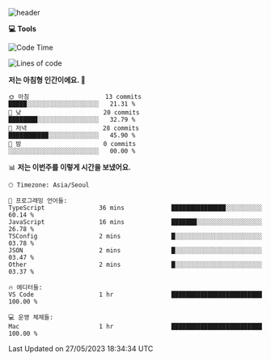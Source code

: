 
![header](https://capsule-render.vercel.app/api?type=waving&color=timeGradient&height=300&section=header&text=I'm%20Jiyeoun🖐&fontSize=54&section=header)


**💻 Tools**

<!--START_SECTION:waka-->
![Code Time](http://img.shields.io/badge/Code%20Time-330%20hrs%2024%20mins-blue)

![Lines of code](https://img.shields.io/badge/%EC%A0%80%EB%8A%94%20%EC%97%AC%ED%83%9C%EA%B9%8C%EC%A7%80%20-9.2%20thousand%20%EC%A4%84%EC%9D%98%20%EC%BD%94%EB%93%9C%EB%A5%BC%20%EC%9E%91%EC%84%B1%ED%96%88%EC%96%B4%EC%9A%94.-blue)

**저는 아침형 인간이에요. 🐤** 

```text
🌞 아침                     13 commits          █████░░░░░░░░░░░░░░░░░░░░   21.31 % 
🌆 낮　                     20 commits          ████████░░░░░░░░░░░░░░░░░   32.79 % 
🌃 저녁                     28 commits          ███████████░░░░░░░░░░░░░░   45.90 % 
🌙 밤　                     0 commits           ░░░░░░░░░░░░░░░░░░░░░░░░░   00.00 % 
```


📊 **저는 이번주를 이렇게 시간을 보냈어요.** 

```text
🕑︎ Timezone: Asia/Seoul

💬 프로그래밍 언어들: 
TypeScript               36 mins             ███████████████░░░░░░░░░░   60.14 % 
JavaScript               16 mins             ███████░░░░░░░░░░░░░░░░░░   26.78 % 
TSConfig                 2 mins              █░░░░░░░░░░░░░░░░░░░░░░░░   03.78 % 
JSON                     2 mins              █░░░░░░░░░░░░░░░░░░░░░░░░   03.47 % 
Other                    2 mins              █░░░░░░░░░░░░░░░░░░░░░░░░   03.37 % 

🔥 에디터들: 
VS Code                  1 hr                █████████████████████████   100.00 % 

💻 운영 체제들: 
Mac                      1 hr                █████████████████████████   100.00 % 
```


 Last Updated on 27/05/2023 18:34:34 UTC
<!--END_SECTION:waka-->

<!--
**pajiyeee/pajiyeee** is a ✨ _special_ ✨ repository because its `README.md` (this file) appears on your GitHub profile.

Here are some ideas to get you started:

- 🔭 I’m currently working on ...
- 🌱 I’m currently learning ...
- 👯 I’m looking to collaborate on ...
- 🤔 I’m looking for help with ...
- 💬 Ask me about ...
- 📫 How to reach me: ...
- 😄 Pronouns: ...
- ⚡ Fun fact: ...
-->
